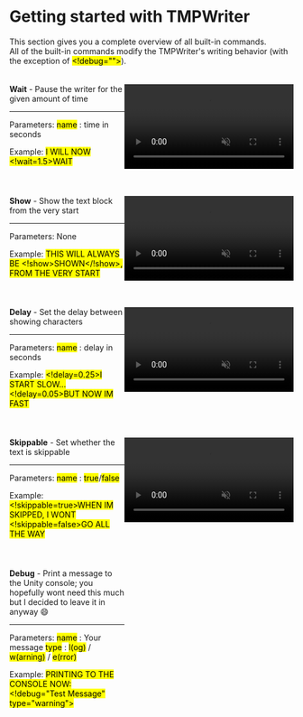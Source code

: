 <link rel="stylesheet" type="text/css" href="../styles.css">

# Getting started with TMPWriter
This section gives you a complete overview of all built-in commands.  
All of the built-in commands modify the TMPWriter's writing behavior (with the exception of <mark class="markstyle">&lt;!debug=""&gt;</mark>).

<style>
.anim-grid {
    display: grid;
    grid-template-columns: repeat(2, 1fr);
}

.anim-grid > div {
    margin-bottom: 1.2rem;
    margin-top: 1.2rem;
}
</style>

<div class="anim-grid">

<div style="display: inline-block">
<b>Wait</b> - Pause the writer for the given amount of time
<hr>
<p>
Parameters:
      <mark class="markstyle">name</mark> : time in seconds

Example:
      <mark class="markstyle">I WILL NOW &lt;!wait=1.5&gt;WAIT</mark>
</p>
</div>

<div>
<video style="min-width: 300px; max-width: 2000px; width:75%; height:auto;" src="../videos/writetextnoanim2.mp4" width="320" height="240" autoplay loop muted>
  Your browser does not support the video tag.
</video>
</div>



<div style="display: inline-block">
<b>Show</b> - Show the text block from the very start
<hr>
<p>
Parameters:
      None

Example:
      <mark class="markstyle">THIS WILL ALWAYS BE &lt;!show&gt;SHOWN&lt;/!show&gt;, FROM THE VERY START</mark>
</p>
</div>

<div>
<video style="min-width: 300px; max-width: 2000px; width:75%; height:auto;" src="../videos/previews/commands/show.mp4" width="320" height="240" autoplay loop muted>
  Your browser does not support the video tag.
</video>
</div>




<div style="display: inline-block">
<b>Delay</b> - Set the delay between showing characters
<hr>
<p>
Parameters:
      <mark class="markstyle">name</mark> : delay in seconds

Example:
      <mark class="markstyle">&lt;!delay=0.25&gt;I START SLOW...&lt;!delay=0.05&gt;BUT NOW IM FAST</mark>
</p>
</div>

<div>
<video style="min-width: 300px; max-width: 2000px; width:75%; height:auto;" src="../videos/previews/commands/delay.mp4" width="320" height="240" autoplay loop muted>
  Your browser does not support the video tag.
</video>
</div>



<div style="display: inline-block">
<b>Skippable</b> - Set whether the text is skippable
<hr>
<p>
Parameters:
      <mark class="markstyle">name</mark> : <mark class="markstyle">true</mark>/<mark class="markstyle">false</mark>

Example:
      <mark class="markstyle">&lt;!skippable=true&gt;WHEN IM SKIPPED, I WONT &lt;!skippable=false&gt;GO ALL THE WAY</mark>
</p>
</div>

<div>
<video style="min-width: 300px; max-width: 2000px; width:75%; height:auto;" src="../videos/previews/commands/skippable.mp4" width="320" height="240" autoplay loop muted>
  Your browser does not support the video tag.
</video>
</div>



<div style="display: inline-block">
<b>Debug</b> - Print a message to the Unity console; you hopefully wont need this much but I decided to leave it in anyway &#128516;
<hr>
<p>
Parameters:
      <mark class="markstyle">name</mark> : Your message
      <mark class="markstyle">type</mark> : <mark class="markstyle">l(og)</mark> / <mark class="markstyle">w(arning)</mark> / <mark class="markstyle">e(rror)</mark>

Example:
      <mark class="markstyle">PRINTING TO THE CONSOLE NOW:&lt;!debug="Test Message" type="warning"&gt;</mark>
</p>
</div>

</div>